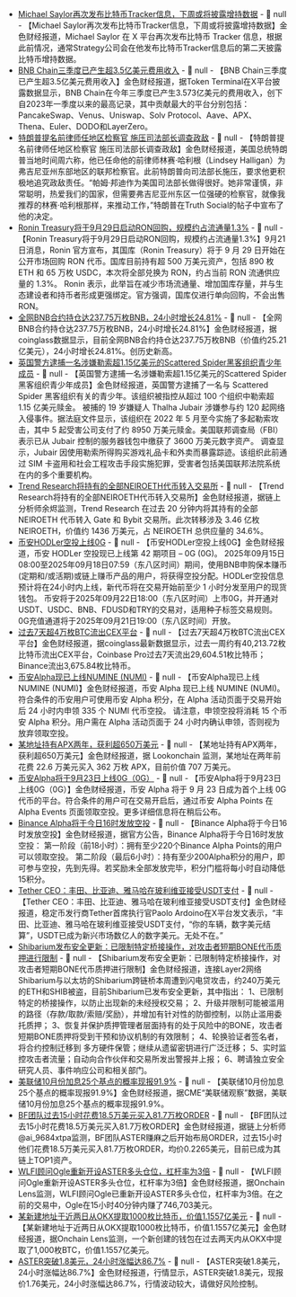 - [Michael Saylor再次发布比特币Tracker信息，下周或将披露增持数据](https://x.com/saylor/status/1969738824965079419) - 📰 null - 【Michael Saylor再次发布比特币Tracker信息，下周或将披露增持数据】金色财经报道，Michael Saylor 在 X 平台再次发布比特币 Tracker 信息，根据此前情况，通常Strategy公司会在他发布比特币Tracker信息后的第二天披露比特币增持数据。
- [BNB Chain三季度已产生超3.5亿美元费用收入](https://x.com/tokenterminal/status/1969381693833220355) - 📰 null - 【BNB Chain三季度已产生超3.5亿美元费用收入】金色财经报道，据Token Terminal在X平台披露数据显示，BNB Chain在今年三季度已产生3.573亿美元的费用收入，创下自2023年一季度以来的最高记录，其中贡献最大的平台分别包括：PancakeSwap、Venus、Uniswap、Solv Protocol、Aave、APX、Thena、Euler、DODO和LayerZero。
- [特朗普提名前律师任地区检察官 施压司法部长调查政敌](https://flash.jin10.com/detail/20250921183848584800) - 📰 null - 【特朗普提名前律师任地区检察官 施压司法部长调查政敌】金色财经报道，美国总统特朗普当地时间周六称，他已任命他的前律师林赛·哈利根（Lindsey Halligan）为弗吉尼亚州东部地区的联邦检察官。此前特朗普向司法部长施压，要求他更积极地追究政敌责任。“帕姆·邦迪作为美国司法部长做得很好。她非常谨慎，非常聪明，热爱我们的国家，但需要弗吉尼亚州东区一位强硬的检察官，就像我推荐的林赛·哈利根那样，来推动工作，”特朗普在Truth Social的帖子中宣布了他的决定。
- [Ronin Treasury将于9月29日启动RON回购，规模约占流通量1.3%](https://blog.roninchain.com/p/ron-buybacks-and-unleashing-the-ronin-treasury) - 📰 null - 【Ronin Treasury将于9月29日启动RON回购，规模约占流通量1.3%】9月21日消息，Ronin 官方宣布，其国库（Ronin Treasury）将于 9 月 29 日开始在公开市场回购 RON 代币。国库目前持有超 500 万美元资产，包括 890 枚 ETH 和 65 万枚 USDC，本次将全部兑换为 RON，约占当前 RON 流通供应量的 1.3%。 
Ronin 表示，此举旨在减少市场流通量、增加国库存量，并与生态建设者和持币者形成更强绑定。官方强调，国库仅进行单向回购，不会出售 RON。
- [全网BNB合约持仓达237.75万枚BNB，24小时增长24.81%](https://www.coinglass.com/zh/BitcoinOpenInterest) - 📰 null - 【全网BNB合约持仓达237.75万枚BNB，24小时增长24.81%】金色财经报道，据coinglass数据显示，目前全网BNB合约持仓达237.75万枚BNB（价值约25.21亿美元），24小时增长24.81%。创历史新高。
- [英国警方逮捕一名涉嫌勒索超1.15亿美元的Scattered Spider黑客组织青少年成员](https://www.cryptopolitan.com/united-kingdom-nabs-teen-affiliated-with-bitcoin-extortion-gang/) - 📰 null - 【英国警方逮捕一名涉嫌勒索超1.15亿美元的Scattered Spider黑客组织青少年成员】金色财经报道，英国警方逮捕了一名与 Scattered Spider 黑客组织有关的青少年。该组织被指控从超过 100 个组织中勒索超 1.15 亿美元赎金。 
被捕的 19 岁嫌疑人 Thalha Jubair 涉嫌参与约 120 起网络入侵事件。据法庭文件显示，该组织在 2022 年 5 月至今实施了多起勒索攻击，其中 5 起受害公司支付了约 8950 万美元赎金。美国联邦调查局（FBI）表示已从 Jubair 控制的服务器钱包中缴获了 3600 万美元数字资产。 
调查显示，Jubair 因使用勒索所得购买游戏礼品卡和外卖而暴露踪迹。该组织此前通过 SIM 卡盗用和社会工程攻击手段实施犯罪，受害者包括美国联邦法院系统在内的多个重要机构。
- [Trend Research将持有的全部NEIROETH代币转入交易所](https://x.com/EmberCN/status/1969696789633892614) - 📰 null - 【Trend Research将持有的全部NEIROETH代币转入交易所】金色财经报道，据链上分析师余烬监测，Trend Research 在过去 20 分钟内将其持有的全部 NEIROETH 代币转入 Gate 和 Bybit 交易所。此次转移涉及 3.46 亿枚 NEIROETH，价值约 1436 万美元，占 NEIROETH 总供应量的 34.6%。
- [币安HODLer空投上线0G](https://www.binance.com/en/support/announcement/detail/e7b441acff484d25a1120f8ae7ce6e54) - 📰 null - 【币安HODLer空投上线0G】金色财经报道，币安 HODLer 空投现已上线第 42 期项目 – 0G (0G)。 
2025年09月15日08:00至2025年09月18日07:59（东八区时间）期间，使用BNB申购保本赚币(定期和/或活期)或链上赚币产品的用户，将获得空投分配。HODLer空投信息预计将在24小时内上线，新代币将在交易开始前至少 1 小时分发至用户的现货钱包。 
币安将于2025年09月22日18:00（东八区时间）上市0G，并开通对USDT、USDC、BNB、FDUSD和TRY的交易对，适用种子标签交易规则。 0G充值通道将于2025年09月21日19:00（东八区时间）开放。
- [过去7天超4万枚BTC流出CEX平台](https://www.coinglass.com/zh/Balance) - 📰 null - 【过去7天超4万枚BTC流出CEX平台】金色财经报道，据coinglass最新数据显示，过去一周约有40,213.72枚比特币流出CEX平台，Coinbase Pro过去7天流出29,604.51枚比特币；Binance流出3,675.84枚比特币。
- [币安Alpha现已上线NUMINE (NUMI)](https://x.com/BinanceWallet/status/1969673176360661452) - 📰 null - 【币安Alpha现已上线NUMINE (NUMI)】金色财经报道，币安 Alpha 现已上线 NUMINE (NUMI)。 符合条件的币安用户可使用币安 Alpha 积分，在 Alpha 活动页面于交易开始后 24 小时内申领 335 个 NUMI 代币空投。 请注意，申领空投将消耗 15 个币安 Alpha 积分。用户需在 Alpha 活动页面于 24 小时内确认申领，否则视为放弃领取空投。
- [某地址持有APX两年，获利超650万美元](https://x.com/lookonchain/status/1969661689705668665) - 📰 null - 【某地址持有APX两年，获利超650万美元】金色财经报道，据 Lookonchain 监测，某地址在两年前花费 22.6 万美元买入 362 万枚 APX，目前价值 707 万美元。
- [币安Alpha将于9月23日上线0G（0G）](https://x.com/BinanceWallet/status/1969659321693978808) - 📰 null - 【币安Alpha将于9月23日上线0G（0G）】金色财经报道，币安 Alpha 将于 9 月 23 日成为首个上线 0G 代币的平台。符合条件的用户可在交易开启后，通过币安 Alpha Points 在 Alpha Events 页面领取空投。更多详细信息将在稍后公布。
- [Binance Alpha将于今日16时发放空投](https://x.com/BinanceWallet/status/1969652569917018245) - 📰 null - 【Binance Alpha将于今日16时发放空投】金色财经报道，据官方公告，Binance Alpha将于今日16时发放空投： 
第一阶段（前18小时）：拥有至少220个Binance Alpha Points的用户可以领取空投。 
第二阶段（最后6小时）：持有至少200Alpha积分的用户，即可参与空投，先到先得。若奖励未全部发放完毕，积分门槛将每小时自动降低15积分。
- [Tether CEO：丰田、比亚迪、雅马哈在玻利维亚接受USDT支付](https://x.com/paoloardoino/status/1969647594084155637) - 📰 null - 【Tether CEO：丰田、比亚迪、雅马哈在玻利维亚接受USDT支付】金色财经报道，稳定币发行商Tether首席执行官Paolo Ardoino在X平台发文表示，“丰田、比亚迪、雅马哈在玻利维亚接受USDT支付，“你的车辆，数字美元结算”，USDT已成为新兴市场数亿人的数字美元。无处不在。”
- [Shibarium发布安全更新：已限制特定桥接操作，对攻击者短期BONE代币质押进行限制](https://blog.shib.io/shibarium-bridge-security-update/) - 📰 null - 【Shibarium发布安全更新：已限制特定桥接操作，对攻击者短期BONE代币质押进行限制】金色财经报道，连接Layer2网络Shibarium与以太坊的Shibarium跨链桥本周遭到闪电贷攻击，约240万美元的ETH和SHIB被盗，目前Shibarium已发布安全更新，其中指出： 
1、已限制特定的桥接操作，以防止出现新的未经授权交易； 
2、升级并限制可能被滥用的路径（存款/取款/索赔/奖励），并增加有针对性的防御控制，以防止滥用委托质押； 
3、恢复并保护质押管理者层面持有的处于风险中的BONE，攻击者短期BONE质押将受到干预和协议机制的有效限制； 
4、轮换验证者签名者，将合约控制迁移到 多方硬件保管；继续从遗留密钥进行广泛迁移； 
5、实时监控攻击者流量；自动向合作伙伴和交易所发出警报并上报； 
6、聘请独立安全研究人员、事件响应公司和相关部门。
- [美联储10月份加息25个基点的概率现报91.9%](https://www.cmegroup.com/cn-s/markets/interest-rates/cme-fedwatch-tool.html) - 📰 null - 【美联储10月份加息25个基点的概率现报91.9%】金色财经报道，据CME“美联储观察”数据，美联储10月份加息25个基点的概率现报91.9%。
- [BF团队过去15小时花费18.5万美元买入81.7万枚ORDER](https://x.com/ai_9684xtpa/status/1969639326347923617) - 📰 null - 【BF团队过去15小时花费18.5万美元买入81.7万枚ORDER】金色财经报道，据链上分析师@ai_9684xtpa监测，BF团队ASTER赚麻之后开始布局ORDER，过去15小时他们花费18.5万美元买入81.7万枚ORDER，均价0.2265美元，目前已成为其链上TOP1资产。
- [WLFI顾问Ogle重新开设ASTER多头仓位，杠杆率为3倍](https://x.com/OnchainLens/status/1969632926259429642) - 📰 null - 【WLFI顾问Ogle重新开设ASTER多头仓位，杠杆率为3倍】金色财经报道，据Onchain Lens监测，WLFI顾问Ogle已重新开设ASTER多头仓位，杠杆率为3倍。在之前的交易中，Ogle在15小时40分钟内赚了746,703美元。
- [某新建地址于近两日从OKX提取1000枚比特币，价值1.1557亿美元](https://x.com/OnchainLens/status/1969630308795629822) - 📰 null - 【某新建地址于近两日从OKX提取1000枚比特币，价值1.1557亿美元】金色财经报道，据Onchain Lens监测，一个新创建的钱包在过去两天内从OKX中提取了1,000枚BTC，价值1.1557亿美元。
- [ASTER突破1.8美元，24小时涨幅达86.7%](https://www.coingecko.com/zh/%E6%95%B0%E5%AD%97%E8%B4%A7%E5%B8%81/aster-2) - 📰 null - 【ASTER突破1.8美元，24小时涨幅达86.7%】金色财经报道，行情显示，ASTER突破1.8美元，现报价1.76美元，24小时涨幅达86.7%，行情波动较大，请做好风险控制。
